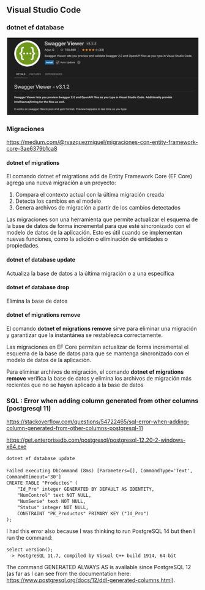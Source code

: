 ## Visual Studio Code

### dotnet ef database

<center>
	<img src="../Images/Swagger_01.png" width="500">
</center>

### Migraciones

https://medium.com/@rvazquezmiguel/migraciones-con-entity-framework-core-3ae6379b1ca8

#### dotnet ef migrations

El comando dotnet ef migrations add de Entity Framework Core (EF Core) agrega una nueva migración a un proyecto: 

1. Compara el contexto actual con la última migración creada 
2. Detecta los cambios en el modelo 
3. Genera archivos de migración a partir de los cambios detectados 

Las migraciones son una herramienta que permite actualizar el esquema de la base de datos de forma incremental para que esté sincronizado con el modelo de datos de la aplicación. Esto es útil cuando se implementan nuevas funciones, como la adición o eliminación de entidades o propiedades. 

#### dotnet ef database update

Actualiza la base de datos a la última migración o a una específica

#### dotnet ef database drop

Elimina la base de datos

#### dotnet ef migrations remove

El comando **dotnet ef migrations remove** sirve para eliminar una migración y garantizar que la instantánea se restablezca correctamente. 

Las migraciones en EF Core permiten actualizar de forma incremental el esquema de la base de datos para que se mantenga sincronizado con el modelo de datos de la aplicación. 

Para eliminar archivos de migración, el comando **dotnet ef migrations remove** verifica la base de datos y elimina los archivos de migración más recientes que no se hayan aplicado a la base de datos

### SQL : Error when adding column generated from other columns (postgresql 11)

https://stackoverflow.com/questions/54722465/sql-error-when-adding-column-generated-from-other-columns-postgresql-11

https://get.enterprisedb.com/postgresql/postgresql-12.20-2-windows-x64.exe

```
dotnet ef database update

Failed executing DbCommand (8ms) [Parameters=[], CommandType='Text', CommandTimeout='30']
CREATE TABLE "Productos" (
    "Id_Pro" integer GENERATED BY DEFAULT AS IDENTITY,
    "NumControl" text NOT NULL,
    "NumSerie" text NOT NULL,
    "Status" integer NOT NULL,
    CONSTRAINT "PK_Productos" PRIMARY KEY ("Id_Pro")
);
```

I had this error also because I was thinking to run PostgreSQL 14 but then I run the command:

```
select version();
 -> PostgreSQL 11.7, compiled by Visual C++ build 1914, 64-bit
```

The command GENERATED ALWAYS AS is available since PostgreSQL 12 (as far as I can see from the documentation here: https://www.postgresql.org/docs/12/ddl-generated-columns.html).